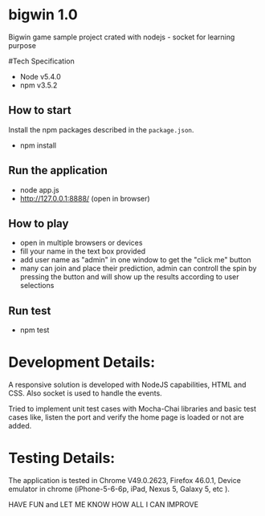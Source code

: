 # bigwin 1.0
Bigwin game sample project crated with nodejs - socket for learning purpose

#Tech Specification
- Node v5.4.0
- npm  v3.5.2

## How to start
Install the npm packages described in the `package.json`.
- npm install

## Run the application
- node app.js
- http://127.0.0.1:8888/ (open in browser)

## How to play
- open in multiple browsers or devices
- fill your name in the text box provided
- add user name as "admin" in one window to get the "click me" button
- many can join and place their prediction, admin can controll the spin by pressing the button and will show up the results according to user selections

## Run test
- npm test


# Development Details:

A responsive solution is developed with NodeJS capabilities, HTML and CSS. Also socket is used to handle the events.

Tried to implement unit test cases with Mocha-Chai libraries and basic test cases like, listen the port and verify the home page is loaded or not are added.

# Testing Details:

The application is tested in Chrome V49.0.2623, Firefox 46.0.1, Device emulator in chrome (iPhone-5-6-6p, iPad, Nexus 5, Galaxy 5, etc ).

 HAVE FUN and LET ME KNOW HOW ALL I CAN IMPROVE
